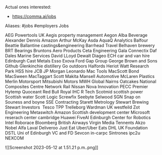 
Actual ones interested:
- https://comma.ai/jobs





Aliases: #jobs #employers
Jobs

AEG Powertools UK
Aegis property management
Aegon 
Alba Beverage 
Alexander Dennis
Amazon
Arthur McKay 
Asda 
AquaQ Analytics
Balfour Beattie
Ballantine castings&engineering
Barrhead Travel 
Belhaven brewery
BRT Bearings 
Bruntons Aero Products
Ceta Engineering Gala
Connectix
Daf 
Dales Marine Services
David LLoyd 
Dewalt
Diageo
ECH car and van hire
Edinburgh Cast Metals
Esso
Exova 
Ford 
Gap Group
George Brown and Sons
Github
Glenkinchie distillery
Go outdoors
Halfords
Heriot Watt Research Park 
HSS hire
JCB
JP Morgan
Leonardo 
Mac Tools
MacScott Bond
MacSween 
MacTaggart Scott
Makita
Mansell Automotive
McLaren Plastics 
Merlin Motorsport
Mitsubishi Motors
MWH Global
Nairns Oatcakes 
National Composites Centre
Network Rail 
Nissan 
Nova Innovation
PECC
Premier Hytemp 
Quoceant
Red Bull 
Royal IHC
R Tech
Scotmid
scottish power 
Scottish water 
Scott Logic 
Screwfix
Seebyte 
Selwood
SGN 
Snap on 
Souness and boyne
SSE Contracting
Starett  Metrology 
Stewart Brewing 
Stewart Investors 
Tesco
TPP
Trelleborg
Wardman UK 
westfeild 
Zot Engineering
Metaswitch
Amazon Scottish development center
Microsoft reserach center cambridge
Huawei
FiveAI
Edinburgh Center for Robotics
Intel
Roborace
Bloomberg
British Airways
Virgin Media
Tennents
Akzo Nobel
Alfa Laval
Deliveroo
Just Eat
Uber/Uber Eats
DHL UK Foundation
DSTL
Uni of Edinburgh VC and FD
Sevcon
in-carpc
Sintrones
ipc2u
NEXCOM

![[Screenshot 2023-05-12 at 1.51.21 p.m..png]]